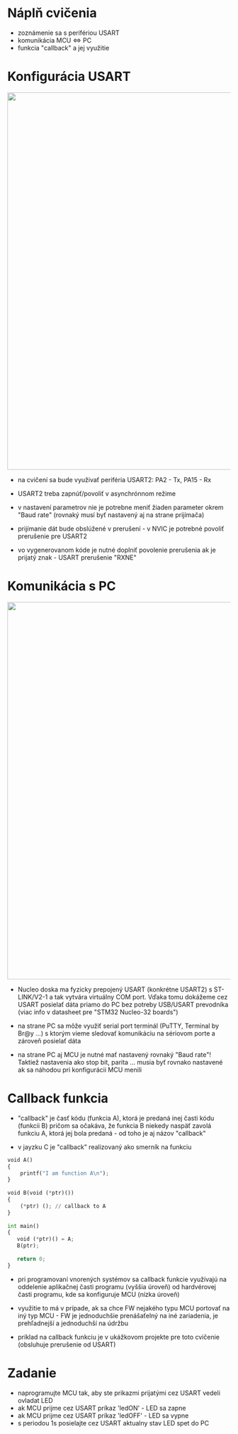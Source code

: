 # Náplň cvičenia
- zoznámenie sa s perifériou USART
- komunikácia MCU <=> PC
- funkcia "callback" a jej využitie

# Konfigurácia USART

<p align="center">
    <img src="https://raw.githubusercontent.com/VRS-Predmet/vrs_cvicenie_6/master/images/usart_config.PNG" width="850">
</p>

- na cvičení sa bude využivať periféria USART2: PA2 - Tx, PA15 - Rx

- USART2 treba zapnúť/povoliť v asynchrónnom režime

- v nastavení parametrov nie je potrebne meniť žiaden parameter okrem "Baud rate" (rovnaký musí byť nastavený aj na strane prijímača)

- prijímanie dát bude obslúžené v prerušení - v NVIC je potrebné povoliť prerušenie pre USART2

- vo vygenerovanom kóde je nutné doplniť povolenie prerušenia ak je prijatý znak - USART prerušenie "RXNE"

# Komunikácia s PC

<p align="center">
    <img src="https://raw.githubusercontent.com/VRS-Predmet/vrs_cvicenie_6/master/images/terminal.PNG" width="850">
</p>

- Nucleo doska ma fyzicky prepojený USART (konkrétne USART2) s ST-LINK/V2-1 a tak vytvára virtuálny COM port. Vďaka tomu dokážeme cez USART posielať dáta priamo do PC bez potreby USB/USART prevodníka (viac info v datasheet pre "STM32 Nucleo-32 boards")

- na strane PC sa môže využiť serial port terminál (PuTTY, Terminal by Br@y ...) s ktorým vieme sledovať komunikáciu na sériovom porte a zároveň posielať dáta

- na strane PC aj MCU je nutné mať nastavený rovnaký "Baud rate"! Taktiež nastavenia ako stop bit, parita ... musia byť rovnako nastavené ak sa náhodou pri konfigurácii MCU menili

# Callback funkcia

- "callback" je časť kódu (funkcia A), ktorá je predaná inej časti kódu (funkcii B) pričom sa očakáva, že funkcia B niekedy naspäť zavolá funkciu A, ktorá jej bola predaná - od toho je aj názov "callback"  

- v jayzku C je "callback" realizovaný ako smerník na funkciu

```python
void A() 
{ 
    printf("I am function A\n"); 
} 
  
void B(void (*ptr)()) 
{ 
    (*ptr) (); // callback to A 
} 
  
int main() 
{ 
   void (*ptr)() = A; 
   B(ptr); 
   
   return 0; 
} 
```

- pri programovaní vnorených systémov sa callback funkcie využívajú na oddelenie aplikačnej časti programu (vyššia úroveň) od hardvérovej časti programu, kde sa konfiguruje MCU (nízka úroveň)

- využitie to má v prípade, ak sa chce FW nejakého typu MCU portovať na iný typ MCU - FW je jednoduchšie prenášaťelný na iné zariadenia, je prehľadnejší a jednoduchší na údržbu

- príklad na callback funkciu je v ukážkovom projekte pre toto cvičenie (obsluhuje prerušenie od USART)

# Zadanie
- naprogramujte MCU tak, aby ste prikazmi prijatými cez USART vedeli ovladat LED
- ak MCU prijme cez USART príkaz 'ledON' - LED sa zapne
- ak MCU prijme cez USART príkaz 'ledOFF' - LED sa vypne
- s periodou 1s posielajte cez USART aktualny stav LED spet do PC
